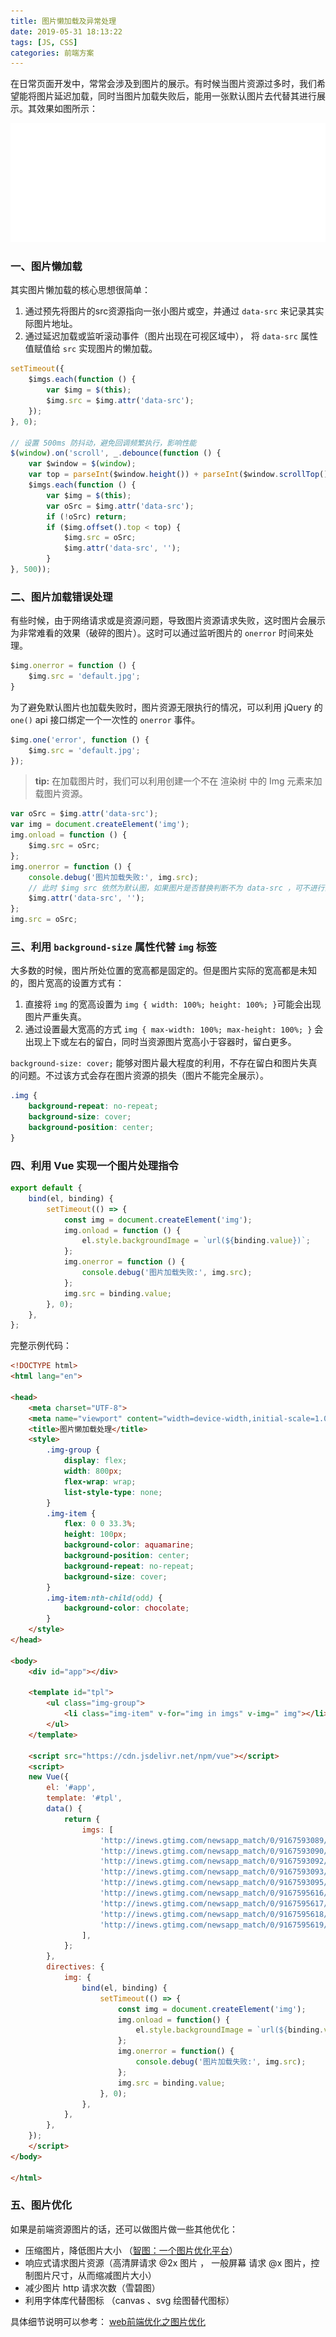 ```yaml
---
title: 图片懒加载及异常处理
date: 2019-05-31 18:13:22
tags: [JS, CSS]
categories: 前端方案
---
```


在日常页面开发中，常常会涉及到图片的展示。有时候当图片资源过多时，我们希望能将图片延迟加载，同时当图片加载失败后，能用一张默认图片去代替其进行展示。其效果如图所示：

<!-- more -->

![](/images/img-load.gif)

### 一、图片懒加载

其实图片懒加载的核心思想很简单：

1. 通过预先将图片的src资源指向一张小图片或空，并通过 `data-src` 来记录其实际图片地址。
2. 通过延迟加载或监听滚动事件（图片出现在可视区域中）， 将 `data-src` 属性值赋值给 `src` 实现图片的懒加载。

```javascript
setTimeout({
    $imgs.each(function () {
        var $img = $(this);
        $img.src = $img.attr('data-src');
    });  
}, 0);

// 设置 500ms 防抖动，避免回调频繁执行，影响性能
$(window).on('scroll', _.debounce(function () {
    var $window = $(window); 
    var top = parseInt($window.height()) + parseInt($window.scrollTop());
    $imgs.each(function () {
        var $img = $(this);
        var oSrc = $img.attr('data-src');
        if (!oSrc) return;
        if ($img.offset().top < top) {
            $img.src = oSrc;
            $img.attr('data-src', '');
        }
}, 500));
```

### 二、图片加载错误处理

有些时候，由于网络请求或是资源问题，导致图片资源请求失败，这时图片会展示为非常难看的效果（破碎的图片）。这时可以通过监听图片的 `onerror` 时间来处理。

```javascript
$img.onerror = function () {
    $img.src = 'default.jpg';
}
```

为了避免默认图片也加载失败时，图片资源无限执行的情况，可以利用 jQuery 的 `one()` api 接口绑定一个一次性的 `onerror` 事件。

```javascript
$img.one('error', function () {
    $img.src = 'default.jpg';
});
```

> **tip:** 在加载图片时，我们可以利用创建一个不在 渲染树 中的 Img 元素来加载图片资源。

```javascript
var oSrc = $img.attr('data-src');
var img = document.createElement('img');
img.onload = function () {
    $img.src = oSrc;
};
img.onerror = function () {
    console.debug('图片加载失败:', img.src);
    // 此时 $img src 依然为默认图，如果图片是否替换判断不为 data-src ，可不进行清空
    $img.attr('data-src', '');
};
img.src = oSrc;
```


### 三、利用 `background-size` 属性代替 `img` 标签

大多数的时候，图片所处位置的宽高都是固定的。但是图片实际的宽高都是未知的，图片宽高的设置方式有：

1. 直接将 `img` 的宽高设置为 `img { width: 100%; height: 100%; }`可能会出现图片严重失真。
2. 通过设置最大宽高的方式 `img { max-width: 100%; max-height: 100%; }` 会出现上下或左右的留白，同时当资源图片宽高小于容器时，留白更多。

`background-size: cover;` 能够对图片最大程度的利用，不存在留白和图片失真的问题。不过该方式会存在图片资源的损失（图片不能完全展示）。

```css
.img {
    background-repeat: no-repeat;
    background-size: cover;
    background-position: center;
}
```

### 四、利用 Vue 实现一个图片处理指令

```javascript
export default {
    bind(el, binding) {
        setTimeout(() => {
            const img = document.createElement('img');
            img.onload = function () {
                el.style.backgroundImage = `url(${binding.value})`;
            };
            img.onerror = function () {
                console.debug('图片加载失败:', img.src);
            };
            img.src = binding.value;
        }, 0);
    },
};
```

完整示例代码：

```html
<!DOCTYPE html>
<html lang="en">

<head>
    <meta charset="UTF-8">
    <meta name="viewport" content="width=device-width,initial-scale=1.0,maximum-scale=1.0,user-scalable=0">
    <title>图片懒加载处理</title>
    <style>
        .img-group {
            display: flex;
            width: 800px;
            flex-wrap: wrap;
            list-style-type: none;
        }
        .img-item {
            flex: 0 0 33.3%;
            height: 100px;
            background-color: aquamarine;
            background-position: center;
            background-repeat: no-repeat;
            background-size: cover;
        }
        .img-item:nth-child(odd) {
            background-color: chocolate;
        }
    </style>
</head>

<body>
    <div id="app"></div>

    <template id="tpl">
        <ul class="img-group">
            <li class="img-item" v-for="img in imgs" v-img=" img"></li>
        </ul>
    </template>

    <script src="https://cdn.jsdelivr.net/npm/vue"></script>
    <script>
    new Vue({
        el: '#app',
        template: '#tpl',
        data() {
            return {
                imgs: [
                    'http://inews.gtimg.com/newsapp_match/0/9167593089/0',
                    'http://inews.gtimg.com/newsapp_match/0/9167593090/0',
                    'http://inews.gtimg.com/newsapp_match/0/9167593092/0',
                    'http://inews.gtimg.com/newsapp_match/0/9167593093/0',
                    'http://inews.gtimg.com/newsapp_match/0/9167593095/0',
                    'http://inews.gtimg.com/newsapp_match/0/9167595616/0',
                    'http://inews.gtimg.com/newsapp_match/0/9167595617/0',
                    'http://inews.gtimg.com/newsapp_match/0/9167595618/0',
                    'http://inews.gtimg.com/newsapp_match/0/9167595619/0'
                ],
            };
        },
        directives: {
            img: {
                bind(el, binding) {
                    setTimeout(() => {
                        const img = document.createElement('img');
                        img.onload = function() {
                            el.style.backgroundImage = `url(${binding.value})`;
                        };
                        img.onerror = function() {
                            console.debug('图片加载失败:', img.src);
                        };
                        img.src = binding.value;
                    }, 0);
                },
            },
        },
    });
    </script>
</body>

</html>
```

### 五、图片优化

如果是前端资源图片的话，还可以做图片做一些其他优化：

- 压缩图片，降低图片大小 （[智图：一个图片优化平台](https://zhitu.isux.us/)）
- 响应式请求图片资源（高清屏请求 @2x 图片 ， 一般屏幕 请求 @x 图片，控制图片尺寸，从而缩减图片大小）
- 减少图片 http 请求次数（雪碧图）
- 利用字体库代替图标 （canvas 、svg 绘图替代图标）

具体细节说明可以参考： [web前端优化之图片优化](https://juejin.im/post/59a7725b6fb9a02497170459) 